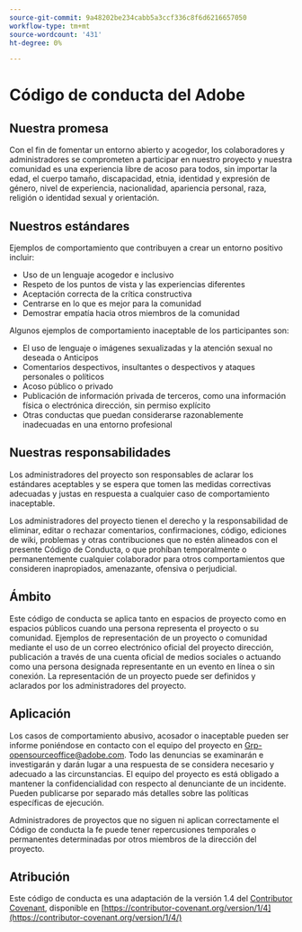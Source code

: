 ```yaml
---
source-git-commit: 9a48202be234cabb5a3ccf336c8f6d6216657050
workflow-type: tm+mt
source-wordcount: '431'
ht-degree: 0%

---
```

# Código de conducta del Adobe

## Nuestra promesa

Con el fin de fomentar un entorno abierto y acogedor,
los colaboradores y administradores se comprometen a participar en nuestro proyecto y
nuestra comunidad es una experiencia libre de acoso para todos, sin importar la edad, el cuerpo
tamaño, discapacidad, etnia, identidad y expresión de género, nivel de experiencia,
nacionalidad, apariencia personal, raza, religión o identidad sexual y
orientación.

## Nuestros estándares

Ejemplos de comportamiento que contribuyen a crear un entorno positivo
incluir:

* Uso de un lenguaje acogedor e inclusivo
* Respeto de los puntos de vista y las experiencias diferentes
* Aceptación correcta de la crítica constructiva
* Centrarse en lo que es mejor para la comunidad
* Demostrar empatía hacia otros miembros de la comunidad

Algunos ejemplos de comportamiento inaceptable de los participantes son:

* El uso de lenguaje o imágenes sexualizadas y la atención sexual no deseada o
Anticipos
* Comentarios despectivos, insultantes o despectivos y ataques personales o políticos
* Acoso público o privado
* Publicación de información privada de terceros, como una información física o electrónica
dirección, sin permiso explícito
* Otras conductas que puedan considerarse razonablemente inadecuadas en una
entorno profesional

## Nuestras responsabilidades

Los administradores del proyecto son responsables de aclarar los estándares aceptables
y se espera que tomen las medidas correctivas adecuadas y justas en
respuesta a cualquier caso de comportamiento inaceptable.

Los administradores del proyecto tienen el derecho y la responsabilidad de eliminar, editar o
rechazar comentarios, confirmaciones, código, ediciones de wiki, problemas y otras contribuciones
que no estén alineados con el presente Código de Conducta, o que prohíban temporalmente o
permanentemente cualquier colaborador para otros comportamientos que consideren inapropiados,
amenazante, ofensiva o perjudicial.

## Ámbito

Este código de conducta se aplica tanto en espacios de proyecto como en espacios públicos
cuando una persona representa el proyecto o su comunidad. Ejemplos de
representación de un proyecto o comunidad mediante el uso de un correo electrónico oficial del proyecto
dirección, publicación a través de una cuenta oficial de medios sociales o actuando como una persona designada
representante en un evento en línea o sin conexión. La representación de un proyecto puede ser
definidos y aclarados por los administradores del proyecto.

## Aplicación

Los casos de comportamiento abusivo, acosador o inaceptable pueden ser
informe poniéndose en contacto con el equipo del proyecto en Grp-opensourceoffice@adobe.com. Todo
las denuncias se examinarán e investigarán y darán lugar a una respuesta de
se considera necesario y adecuado a las circunstancias. El equipo del proyecto es
está obligado a mantener la confidencialidad con respecto al denunciante de un incidente.
Pueden publicarse por separado más detalles sobre las políticas específicas de ejecución.

Administradores de proyectos que no siguen ni aplican correctamente el Código de conducta
la fe puede tener repercusiones temporales o permanentes determinadas por otros
miembros de la dirección del proyecto.

## Atribución

Este código de conducta es una adaptación de la versión 1.4 del [Contributor Covenant](https://contributor-covenant.org),
disponible en [https://contributor-covenant.org/version/1/4](https://contributor-covenant.org/version/1/4/)
